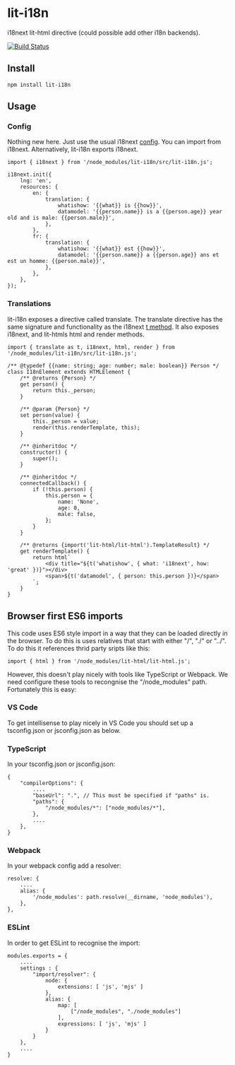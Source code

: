 # lit-i18n
i18next lit-html directive (could possible add other i18n backends).

[![Build Status](https://dev.azure.com/colscott/lit-i18n/_apis/build/status/colscott.lit-i18n?branchName=master)](https://dev.azure.com/colscott/lit-i18n/_build/latest?definitionId=2&branchName=master)

## Install
    npm install lit-i18n
## Usage
### Config
Nothing new here. Just use the usual i18next [config](https://www.i18next.com/overview/configuration-options). You can import from i18next. Alternatively, lit-i18n exports i18next.

    import { i18next } from '/node_modules/lit-i18n/src/lit-i18n.js';

    i18next.init({
        lng: 'en',
        resources: {
            en: {
                translation: {
                    whatishow: '{{what}} is {{how}}',
                    datamodel: '{{person.name}} is a {{person.age}} year old and is male: {{person.male}}',
                },
            },
            fr: {
                translation: {
                    whatishow: '{{what}} est {{how}}',
                    datamodel: '{{person.name}} a {{person.age}} ans et est un homme: {{person.male}}',
                },
            },
        },
    });

### Translations
lit-i18n exposes a directive called translate. The translate directive has the same signature and functionality as the i18next [t method](https://www.i18next.com/overview/api#t). It also exposes i18next, and lit-htmls html and render methods.
    
    import { translate as t, i18next, html, render } from '/node_modules/lit-i18n/src/lit-i18n.js';

    /** @typedef {{name: string; age: number; male: boolean}} Person */
    class I18nElement extends HTMLElement {
        /** @returns {Person} */
        get person() {
            return this._person;
        }

        /** @param {Person} */
        set person(value) {
            this._person = value;
            render(this.renderTemplate, this);
        }

        /** @inheritdoc */
        constructor() {
            super();
        }

        /** @inheritdoc */
        connectedCallback() {
            if (!this.person) {
                this.person = {
                    name: 'None',
                    age: 0,
                    male: false,
                };
            }
        }

        /** @returns {import('lit-html/lit-html').TemplateResult} */
        get renderTemplate() {
            return html`
                <div title="${t('whatishow', { what: 'i18next', how: 'great' })}"></div>
                <span>${t('datamodel', { person: this.person })}</span>
            `;
        }
    }

## Browser first ES6 imports
This code uses ES6 style import in a way that they can be loaded directly in the browser. To do this is uses relatives that start with either "/", "./" or "../".
To do this it references thrid party sripts like this:

    import { html } from '/node_modules/lit-html/lit-html.js';

However, this doesn't play nicely with tools like TypeScript or Webpack. We need configure these tools to recongnise the "/node_modules" path.
Fortunately this is easy:

### VS Code
To get intellisense to play nicely in VS Code you should set up a tsconfig.json or jsconfig.json as below.

### TypeScript
In your tsconfig.json or jsconfig.json:

    {
        "compilerOptions": {
            ....
            "baseUrl": ".", // This must be specified if "paths" is.
            "paths": {
                "/node_modules/*": ["node_modules/*"],
            },
            ....
        },
    }

### Webpack
In your webpack config add a resolver:

    resolve: {
        ....
        alias: {
            '/node_modules': path.resolve(__dirname, 'node_modules'),
        },
    },

### ESLint
In order to get ESLint to recognise the import:

    modules.exports = {
        ....
        settings : {
            "import/resolver": {
                node: {
                    extensions: [ 'js', 'mjs' ]
                },
                alias: {
                    map: [
                        ["/node_modules", "./node_modules"]
                    ],
                    expressions: [ 'js', 'mjs' ]
                }
            }
        },
        ....
    }